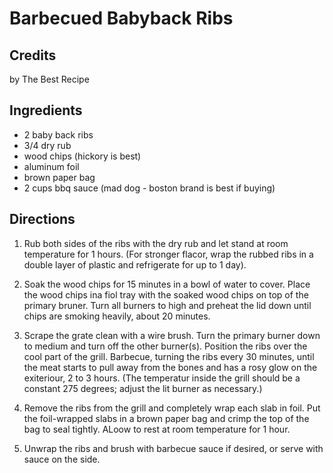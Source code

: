 # Barbecued Babyback Ribs 

## Credits

by The Best Recipe

## Ingredients

- 2 baby back ribs
- 3/4 dry rub
- wood chips (hickory is best)
- aluminum foil
- brown paper bag
- 2 cups bbq sauce (mad dog - boston brand is best if buying)

## Directions

1. Rub both sides of the ribs with the dry rub and let stand at room temperature for 1 hours. (For stronger flacor, wrap the rubbed ribs in a double layer of plastic and refrigerate for up to 1 day).  
  
 2. Soak the wood chips for 15 minutes in a bowl of water to cover. Place the wood chips ina fiol tray with the soaked wood chips on top of the primary bruner. Turn all burners to high and preheat the lid down until chips are smoking heavily, about 20 minutes.  
  
 3. Scrape the grate clean with a wire brush. Turn the primary burner down to medium and turn off the other burner(s). Position the ribs over the cool part of the grill. Barbecue, turning the ribs every 30 minutes, until the meat starts to pull away from the bones and has a rosy glow on the exiteriour, 2 to 3 hours. (The temperatur inside the grill should be a constant 275 degrees; adjust the lit burner as necessary.)  
  
 4. Remove the ribs from the grill and completely wrap each slab in foil. Put the foil-wrapped slabs in a brown paper bag and crimp the top of the bag to seal tightly. ALoow to rest at room temperature for 1 hour.  
  
 5. Unwrap the ribs and brush with barbecue sauce if desired, or serve with sauce on the side.

